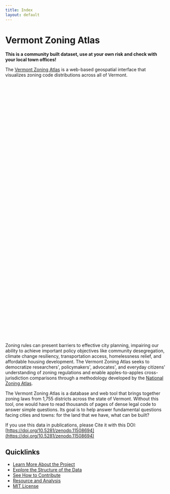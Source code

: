 ```yaml
---
title: Index
layout: default
---
```

<head>
  <link rel="stylesheet" href="https://unpkg.com/leaflet/dist/leaflet.css" />
  <script src="https://unpkg.com/leaflet/dist/leaflet.js"></script>
  <script src="https://unpkg.com/flatgeobuf@3.26.2/dist/flatgeobuf-geojson.min.js"></script>
</head>


# Vermont Zoning Atlas

**This is a community built dataset, use at your own risk and check with your local town offices!**

The [Vermont Zoning Atlas](https://www.zoningatlas.org/vermont) is a web-based geospatial interface that visualizes zoning code distributions across all of Vermont. 
<div id="map" style="width: 100%; height: 800px;"></></div>

<script>
  // Initialize the map
  var map = L.map('map').setView([43.951, -72.756], 7);

  // Add a tile layer to the map
  L.tileLayer('https://{s}.tile.openstreetmap.org/{z}/{x}/{y}.png', {
    attribution: '&copy; <a href="https://www.openstreetmap.org/copyright">OpenStreetMap</a> contributors'
  }).addTo(map);

  // List of fields to display in the popup
  var fieldsToDisplay = ["Jurisdiction County","Jurisdiction District Name", "District Type", "District Name","Overlay District","1F Allowance","2F Allowance","3F Allowance","3F Connection to Sewage/Water Required","3F Elderly Housing Only","4F Allowance","4F Connection to Sewage/Water Required","4F Elderly Housing Only", "Affordable Housing District","ADU Owner Occupancy Required","1F Connection to Sewage/Water Required","1F Elderly Housing Only","2F Connection to Sewage/Water Required","2F Elderly Housing Only"]; 

  // Function to bind popups to each feature
  function onEachFeature(feature, layer) {
    if (feature.properties) {
      var popupContent = "<p><strong>Attributes:</strong></p>";
      fieldsToDisplay.forEach(field => {
        if (feature.properties[field] !== undefined) {
          popupContent += "<p>" + field + ": " + feature.properties[field] + "</p>";
        }
      });
      layer.bindPopup(popupContent);
    }
  }


  // Fetch the GeoJSON data and add it to the map
  fetch('data/RPC/ACRPC/ACRPC_Zoning.geojson')
    .then(response => {
      if (!response.ok) {
        throw new Error('Network response was not ok ' + response.statusText);
      }
      return response.json();
    })
    .then(data => {
      L.geoJSON(data, {
        onEachFeature: onEachFeature
      }).addTo(map);
    })
    .catch(error => console.error('Error loading GeoJSON data:', error));

    // Fetch the GeoJSON data and add it to the map
  fetch('data/RPC/BCRC/BCRC_Zoning.geojson')
    .then(response => {
      if (!response.ok) {
        throw new Error('Network response was not ok ' + response.statusText);
      }
      return response.json();
    })
    .then(data => {
      L.geoJSON(data, {
        onEachFeature: onEachFeature
      }).addTo(map);
    })
    .catch(error => console.error('Error loading GeoJSON data:', error));

    // Fetch the GeoJSON data and add it to the map
  fetch('data/RPC/CCRPC/CCRPC_Zoning.geojson')
    .then(response => {
      if (!response.ok) {
        throw new Error('Network response was not ok ' + response.statusText);
      }
      return response.json();
    })
    .then(data => {
      L.geoJSON(data, {
        onEachFeature: onEachFeature
      }).addTo(map);
    })
    .catch(error => console.error('Error loading GeoJSON data:', error));

      // Fetch the GeoJSON data and add it to the map
  fetch('data/RPC/CVRPC/CVRPC_Zoning.geojson')
    .then(response => {
      if (!response.ok) {
        throw new Error('Network response was not ok ' + response.statusText);
      }
      return response.json();
    })
    .then(data => {
      L.geoJSON(data, {
        onEachFeature: onEachFeature
      }).addTo(map);
    })
    .catch(error => console.error('Error loading GeoJSON data:', error));


      // Fetch the GeoJSON data and add it to the map
  fetch('data/RPC/LCPC/LCPC_Zoning.geojson')
    .then(response => {
      if (!response.ok) {
        throw new Error('Network response was not ok ' + response.statusText);
      }
      return response.json();
    })
    .then(data => {
      L.geoJSON(data, {
        onEachFeature: onEachFeature
      }).addTo(map);
    })
    .catch(error => console.error('Error loading GeoJSON data:', error));


      // Fetch the GeoJSON data and add it to the map
  fetch('data/RPC/MARC/MARC_Zoning.geojson')
    .then(response => {
      if (!response.ok) {
        throw new Error('Network response was not ok ' + response.statusText);
      }
      return response.json();
    })
    .then(data => {
      L.geoJSON(data, {
        onEachFeature: onEachFeature
      }).addTo(map);
    })
    .catch(error => console.error('Error loading GeoJSON data:', error));

          // Fetch the GeoJSON data and add it to the map
  fetch('data/RPC/NVDA/NVDA_Zoning.geojson')
    .then(response => {
      if (!response.ok) {
        throw new Error('Network response was not ok ' + response.statusText);
      }
      return response.json();
    })
    .then(data => {
      L.geoJSON(data, {
        onEachFeature: onEachFeature
      }).addTo(map);
    })
    .catch(error => console.error('Error loading GeoJSON data:', error));

          // Fetch the GeoJSON data and add it to the map
  fetch('data/RPC/NWRPC/NWRPC_Zoning.geojson')
    .then(response => {
      if (!response.ok) {
        throw new Error('Network response was not ok ' + response.statusText);
      }
      return response.json();
    })
    .then(data => {
      L.geoJSON(data, {
        onEachFeature: onEachFeature
      }).addTo(map);
    })
    .catch(error => console.error('Error loading GeoJSON data:', error));
    
          // Fetch the GeoJSON data and add it to the map
  fetch('data/RPC/RRPC/RRPC_Zoning.geojson')
    .then(response => {
      if (!response.ok) {
        throw new Error('Network response was not ok ' + response.statusText);
      }
      return response.json();
    })
    .then(data => {
      L.geoJSON(data, {
        onEachFeature: onEachFeature
      }).addTo(map);
    })
    .catch(error => console.error('Error loading GeoJSON data:', error));
          // Fetch the GeoJSON data and add it to the map

  fetch('data/RPC/TRORC/TRORC_Zoning.geojson')
    .then(response => {
      if (!response.ok) {
        throw new Error('Network response was not ok ' + response.statusText);
      }
      return response.json();
    })
    .then(data => {
      L.geoJSON(data, {
        onEachFeature: onEachFeature
      }).addTo(map);
    })
    .catch(error => console.error('Error loading GeoJSON data:', error));

      fetch('data/RPC/WRC/WRC_Zoning.geojson')
    .then(response => {
      if (!response.ok) {
        throw new Error('Network response was not ok ' + response.statusText);
      }
      return response.json();
    })
    .then(data => {
      L.geoJSON(data, {
        onEachFeature: onEachFeature
      }).addTo(map);
    })
    .catch(error => console.error('Error loading GeoJSON data:', error));
</script>
Zoning rules can present barriers to effective city planning, impairing our ability to achieve important policy objectives like community desegregation, climate change resiliency, transportation access, homelessness relief, and affordable housing development. The Vermont Zoning Atlas seeks to democratize researchers', policymakers', advocates', and everyday citizens' understanding of zoning regulations and enable apples-to-apples cross-jurisdiction comparisons through a methodology developed by the [National Zoning Atlas](https://www.zoningatlas.org/).

The Vermont Zoning Atlas is a database and web tool that brings together zoning laws from 1,755 districts across the state of Vermont. Without this tool, one would have to read thousands of pages of dense legal code to answer simple questions. Its goal is to help answer fundamental questions facing cities and towns: for the land that we have, what can be built?

If you use this data in publications, please Cite it with this DOI: [https://doi.org/10.5281/zenodo.11508694](https://doi.org/10.5281/zenodo.11508694)

## Quicklinks

* [Learn More About the Project](https://verso-uvm.github.io/Vermont-Zoning-Atlas/about.html)
* [Explore the Structure of the Data](https://verso-uvm.github.io/Vermont-Zoning-Atlas/data.html)
* [See How to Contribute](https://verso-uvm.github.io/Vermont-Zoning-Atlas/contribute.html)
* [Resource and Analysis](https://verso-uvm.github.io/Vermont-Zoning-Atlas/resources.html)
* [MIT License](https://github.com/VERSO-UVM/Vermont-Zoning-Atlas/blob/main/LICENSE)
